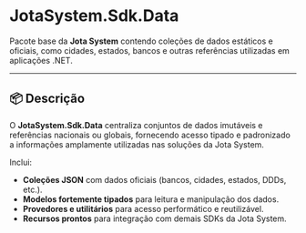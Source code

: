 # JotaSystem.Sdk.Data

Pacote base da **Jota System** contendo coleções de dados estáticos e oficiais, como cidades, estados, bancos e outras referências utilizadas em aplicações .NET.

---

## 📦 Descrição

O **JotaSystem.Sdk.Data** centraliza conjuntos de dados imutáveis e referências nacionais ou globais, fornecendo acesso tipado e padronizado a informações amplamente utilizadas nas soluções da Jota System.

Inclui:
- **Coleções JSON** com dados oficiais (bancos, cidades, estados, DDDs, etc.).
- **Modelos fortemente tipados** para leitura e manipulação dos dados.
- **Provedores e utilitários** para acesso performático e reutilizável.
- **Recursos prontos** para integração com demais SDKs da Jota System.
